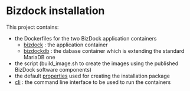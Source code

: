 # Bizdock installation

This project contains:
* the Dockerfiles for the two BizDock application containers
  * [bizdock](https://github.com/theAgileFactory/bizdock-installation/tree/master/bizdock) : the application container
  * [bizdockdb](https://github.com/theAgileFactory/bizdock-installation/tree/master/bizdockdb) : the dabase container which is extending the standard MariaDB one
* the script (build_image.sh to create the images using the published BizDock software components)
* the default [properties](https://github.com/theAgileFactory/bizdock-installation/tree/master/default-configuration) used for creating the installation package
* [cli](https://github.com/theAgileFactory/bizdock-installation/tree/master/cli) : the command line interface to be used to run the containers
